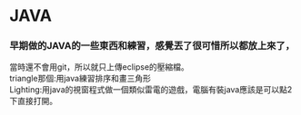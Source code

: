 # JAVA
### 早期做的JAVA的一些東西和練習，感覺丟了很可惜所以都放上來了，<br/>
當時還不會用git，所以就只上傳eclipse的壓縮檔。<br/>
triangle那個:用java練習排序和畫三角形<br/>
Lighting:用java的視窗程式做一個類似雷電的遊戲，電腦有裝java應該是可以點2下直接打開。<br/>
